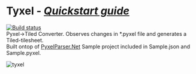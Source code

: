 # Tyxel - [*Quickstart guide*](./Docs/Getting_started.md)
[![Build status](https://ci.appveyor.com/api/projects/status/ghf0md1regh88xgx/branch/master?svg=true)](https://ci.appveyor.com/project/Ragath/tyxel/branch/master)  
Pyxel->Tiled Converter. Observes changes in *.pyxel file and generates a Tiled-tilesheet.  
Built ontop of [PyxelParser.Net](https://github.com/Ragath/PyxelParser.Net/) Sample project included in Sample.json and Sample.pyxel.

![tyxel](https://cloud.githubusercontent.com/assets/1191717/22309491/befe966c-e34b-11e6-8636-240b0d4a3001.png)
